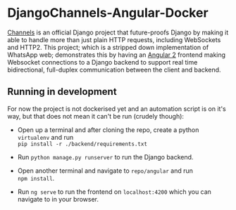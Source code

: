 # DjangoChannels-Angular-Docker
[Channels](https://channels.readthedocs.io/en/stable/) is an official Django project that future-proofs Django by making it able to handle
more than just plain HTTP requests, including WebSockets and HTTP2.
This project; which is a stripped down implementation of WhatsApp web; demonstrates this by having an [Angular 2](https://angular.io/) frontend making Websocket connections to a Django backend to support
real time bidirectional, full-duplex communication between the client and backend.

## Running in development
For now the project is not dockerised yet and an automation script is on it's way, 
but that does not mean it can't be run (crudely though):

* Open up a terminal and after cloning the repo, create a python `virtualenv` and run  
`pip install -r ./backend/requirements.txt`

* Run `python manage.py runserver` to run the Django backend.

* Open another terminal and navigate to `repo/angular` and run  
`npm install`.

* Run `ng serve` to run the frontend on `localhost:4200` which you can navigate to in your browser.

